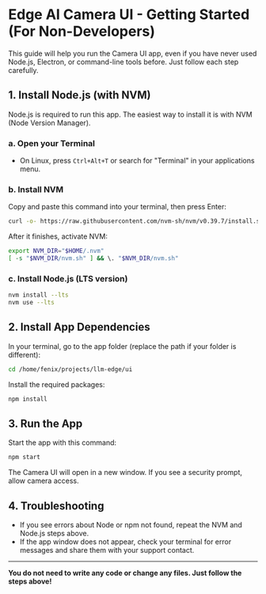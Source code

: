 # Edge AI Camera UI - Getting Started (For Non-Developers)

This guide will help you run the Camera UI app, even if you have never used Node.js, Electron, or command-line tools before. Just follow each step carefully.

## 1. Install Node.js (with NVM)

Node.js is required to run this app. The easiest way to install it is with NVM (Node Version Manager).

### a. Open your Terminal
- On Linux, press `Ctrl+Alt+T` or search for "Terminal" in your applications menu.

### b. Install NVM
Copy and paste this command into your terminal, then press Enter:

```bash
curl -o- https://raw.githubusercontent.com/nvm-sh/nvm/v0.39.7/install.sh | bash
```

After it finishes, activate NVM:

```bash
export NVM_DIR="$HOME/.nvm"
[ -s "$NVM_DIR/nvm.sh" ] && \. "$NVM_DIR/nvm.sh"
```

### c. Install Node.js (LTS version)

```bash
nvm install --lts
nvm use --lts
```

## 2. Install App Dependencies

In your terminal, go to the app folder (replace the path if your folder is different):

```bash
cd /home/fenix/projects/llm-edge/ui
```

Install the required packages:

```bash
npm install
```

## 3. Run the App

Start the app with this command:

```bash
npm start
```

The Camera UI will open in a new window. If you see a security prompt, allow camera access.

## 4. Troubleshooting
- If you see errors about Node or npm not found, repeat the NVM and Node.js steps above.
- If the app window does not appear, check your terminal for error messages and share them with your support contact.

---

**You do not need to write any code or change any files. Just follow the steps above!**
